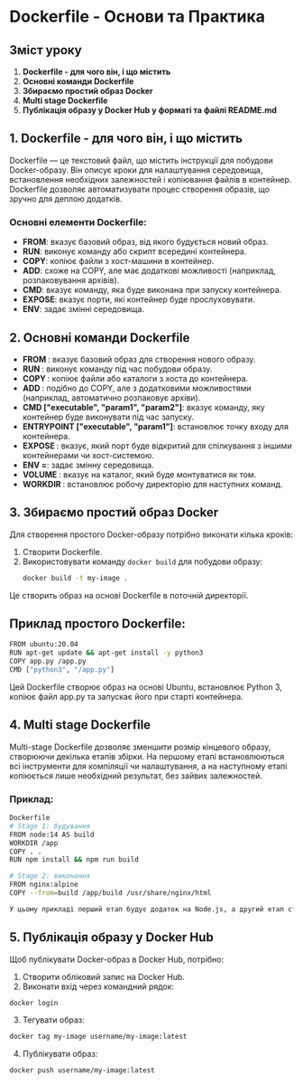 # Dockerfile - Основи та Практика

## Зміст уроку

1. **Dockerfile - для чого він, і що містить**
2. **Основні команди Dockerfile**
3. **Збираємо простий образ Docker**
4. **Multi stage Dockerfile**
5. **Публікація образу у Docker Hub у форматі та файлі README.md**

## 1. Dockerfile - для чого він, і що містить
Dockerfile — це текстовий файл, що містить інструкції для побудови Docker-образу. Він описує кроки для налаштування середовища, встановлення необхідних залежностей і копіювання файлів в контейнер. Dockerfile дозволяє автоматизувати процес створення образів, що зручно для деплою додатків.

### Основні елементи Dockerfile:
- **FROM**: вказує базовий образ, від якого будується новий образ.
- **RUN**: виконує команду або скрипт всередині контейнера.
- **COPY**: копіює файли з хост-машини в контейнер.
- **ADD**: схоже на COPY, але має додаткові можливості (наприклад, розпаковування архівів).
- **CMD**: вказує команду, яка буде виконана при запуску контейнера.
- **EXPOSE**: вказує порти, які контейнер буде прослуховувати.
- **ENV**: задає змінні середовища.

## 2. Основні команди Dockerfile
- **FROM <image>**: вказує базовий образ для створення нового образу.
- **RUN <command>**: виконує команду під час побудови образу.
- **COPY <src> <dest>**: копіює файли або каталоги з хоста до контейнера.
- **ADD <src> <dest>**: подібно до COPY, але з додатковими можливостями (наприклад, автоматично розпаковує архіви).
- **CMD ["executable", "param1", "param2"]**: вказує команду, яку контейнер буде виконувати під час запуску.
- **ENTRYPOINT ["executable", "param1"]**: встановлює точку входу для контейнера.
- **EXPOSE <port>**: вказує, який порт буде відкритий для спілкування з іншими контейнерами чи хост-системою.
- **ENV <key>=<value>**: задає змінну середовища.
- **VOLUME <path>**: вказує на каталог, який буде монтуватися як том.
- **WORKDIR <path>**: встановлює робочу директорію для наступних команд.

## 3. Збираємо простий образ Docker
Для створення простого Docker-образу потрібно виконати кілька кроків:
1. Створити Dockerfile.
2. Використовувати команду `docker build` для побудови образу:
   ```bash
   docker build -t my-image .
Це створить образ на основі Dockerfile в поточній директорії.

## Приклад простого Dockerfile:

``` bash
FROM ubuntu:20.04
RUN apt-get update && apt-get install -y python3
COPY app.py /app.py
CMD ["python3", "/app.py"] 
```

Цей Dockerfile створює образ на основі Ubuntu, встановлює Python 3, копіює файл app.py та запускає його при старті контейнера.

## 4. Multi stage Dockerfile
Multi-stage Dockerfile дозволяє зменшити розмір кінцевого образу, створюючи декілька етапів збірки. На першому етапі встановлюються всі інструменти для компіляції чи налаштування, а на наступному етапі копіюється лише необхідний результат, без зайвих залежностей.

### Приклад:
```bash
Dockerfile
# Stage 1: будування
FROM node:14 AS build
WORKDIR /app
COPY . .
RUN npm install && npm run build

# Stage 2: виконання
FROM nginx:alpine
COPY --from=build /app/build /usr/share/nginx/html

У цьому прикладі перший етап будує додаток на Node.js, а другий етап створює мінімальний образ з лише необхідними файлами для запуску через Nginx.
```

## 5. Публікація образу у Docker Hub

Щоб публікувати Docker-образ в Docker Hub, потрібно:

1. Створити обліковий запис на Docker Hub.
2. Виконати вхід через командний рядок:

```bash
docker login
```
3. Тегувати образ:

```bash
docker tag my-image username/my-image:latest
```
4. Публікувати образ:

```bash
docker push username/my-image:latest
```


